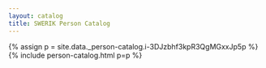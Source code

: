 ```yaml
---
layout: catalog
title: SWERIK Person Catalog
---
```

{% assign p = site.data._person-catalog.i-3DJzbhf3kpR3QgMGxxJp5p %}
{% include person-catalog.html p=p %}

